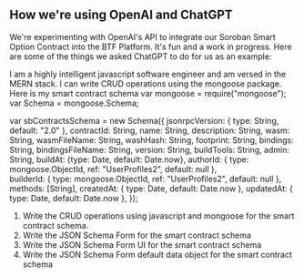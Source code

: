 ## How we're using OpenAI and ChatGPT
We're experimenting with OpenAI's API to integrate our Soroban Smart Option Contract
into the BTF Platform.  It's fun and a work in progress.  Here are some of the things we
asked ChatGPT to do for us as an example:

I am a highly intelligent javascript software engineer and am versed in the MERN stack.  I can write CRUD operations using the mongoose package. 
Here is my smart contract schema
var mongoose = require("mongoose");
var Schema = mongoose.Schema;

var sbContractsSchema = new Schema({
  jsonrpcVersion: { type: String, default: "2.0" },
  contractId: String,
  name: String,
  description: String,
  wasm: String,
  wasmFileName: String,
  washHash: String,
  footprint: String,
  bindings: String,
  bindingsFileName: String,
  version: String,
  buildTools: String,
  admin: String,
  buildAt: {type: Date, default: Date.now},
  authorId: { type: mongoose.ObjectId, ref: "UserProfiles2", default: null },   
  builderId: { type: mongoose.ObjectId, ref: "UserProfiles2", default: null },
  methods: [String],
  createdAt: { type: Date, default: Date.now },
  updatedAt: { type: Date, default: Date.now },
});

1) Write the CRUD operations using javascript and mongoose for the smart contract schema.
2) Write the JSON Schema Form for the smart contract schema
3) Write the JSON Schema Form UI for the smart contract schema
4) Write the JSON Schema Form default data object for the smart contract schema

